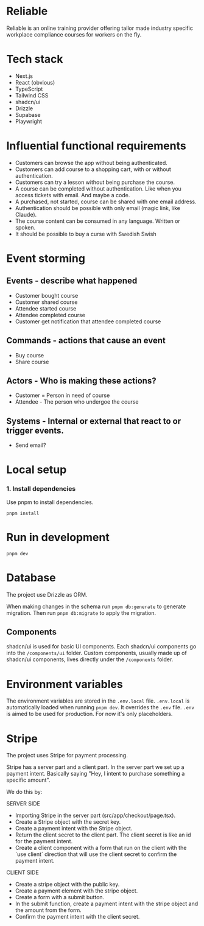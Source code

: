# Reliable

Reliable is an online training provider offering tailor made industry specific workplace compliance courses for workers on the fly.

# Tech stack

- Next.js
- React (obvious)
- TypeScript
- Tailwind CSS
- shadcn/ui
- Drizzle
- Supabase
- Playwright

# Influential functional requirements

- Customers can browse the app without being authenticated.
- Customers can add course to a shopping cart, with or without authentication.
- Customers can try a lesson without being purchase the course.
- A course can be completed without authentication. Like when you access tickets with email. And maybe a code.
- A purchased, not started, course can be shared with one email address.
- Authentication should be possible with only email (magic link, like Claude).
- The course content can be consumed in any language. Written or spoken.
- It should be possible to buy a curse with Swedish Swish

# Event storming

## Events - describe what happened

- Customer bought course
- Customer shared course
- Attendee started course
- Attendee completed course
- Customer get notification that attendee completed course

## Commands - actions that cause an event

- Buy course
- Share course

## Actors - Who is making these actions?

- Customer = Person in need of course
- Attendee - The person who undergoe the course

## Systems - Internal or external that react to or trigger events.

- Send email?

# Local setup

### 1. Install dependencies

Use pnpm to install dependencies.

```
pnpm install
```

# Run in development

```
pnpm dev
```

# Database

The project use Drizzle as ORM.

When making changes in the schema run `pnpm db:generate` to generate migration. Then run `pnpm db:migrate` to apply the migration.

## Components

shadcn/ui is used for basic UI components. Each shadcn/ui components go into the `/components/ui` folder.
Custom components, usually made up of shadcn/ui components, lives directly under the `/components` folder.

# Environment variables

The environment variables are stored in the `.env.local` file. `.env.local` is automatically loaded when running `pnpm dev`. It overrides the `.env` file. `.env` is aimed to be used for production. For now it's only placeholders.

# Stripe

The project uses Stripe for payment processing.

Stripe has a server part and a client part.
In the server part we set up a payment intent. Basically saying "Hey, I intent to purchase something a specific amount".

We do this by:

SERVER SIDE

- Importing Stripe in the server part (src/app/checkout/page.tsx).
- Create a Stripe object with the secret key.
- Create a payment intent with the Stripe object.
- Return the client secret to the client part. The client secret is like an id for the payment intent.
- Create a client component with a form that run on the client with the ´use client´ direction that will use the client secret to confirm the payment intent.

CLIENT SIDE

- Create a stripe object with the public key.
- Create a payment element with the stripe object.
- Create a form with a submit button.
- In the submit function, create a payment intent with the stripe object and the amount from the form.
- Confirm the payment intent with the client secret.
